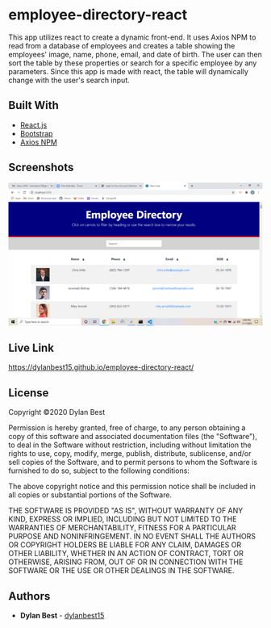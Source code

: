 # employee-directory-react
This app utilizes react to create a dynamic front-end. It uses Axios NPM to read from a database of employees and creates a table showing the employees' image, name, phone, email, and date of birth. The user can then sort the table by these properties or search for a specific employee by any parameters. Since this app is made with react, the table will dynamically change with the user's search input.

## Built With
- <a href="https://reactjs.org/">React.js</a>
- <a href="https://getbootstrap.com/">Bootstrap</a>
- <a href="https://www.npmjs.com/package/axios">Axios NPM</a>

## Screenshots
![employee-directory-react](screenshot-hw14.png)

## Live Link
https://dylanbest15.github.io/employee-directory-react/

## License
Copyright ©2020 Dylan Best

Permission is hereby granted, free of charge, to any person obtaining a copy of this software and associated documentation files (the "Software"), to deal in the Software without restriction, including without limitation the rights to use, copy, modify, merge, publish, distribute, sublicense, and/or sell copies of the Software, and to permit persons to whom the Software is furnished to do so, subject to the following conditions:

The above copyright notice and this permission notice shall be included in all copies or substantial portions of the Software.

THE SOFTWARE IS PROVIDED "AS IS", WITHOUT WARRANTY OF ANY KIND, EXPRESS OR IMPLIED, INCLUDING BUT NOT LIMITED TO THE WARRANTIES OF MERCHANTABILITY, FITNESS FOR A PARTICULAR PURPOSE AND NONINFRINGEMENT. IN NO EVENT SHALL THE AUTHORS OR COPYRIGHT HOLDERS BE LIABLE FOR ANY CLAIM, DAMAGES OR OTHER LIABILITY, WHETHER IN AN ACTION OF CONTRACT, TORT OR OTHERWISE, ARISING FROM, OUT OF OR IN CONNECTION WITH THE SOFTWARE OR THE USE OR OTHER DEALINGS IN THE SOFTWARE.

## Authors
- **Dylan Best** - [dylanbest15](https://github.com/dylanbest15)